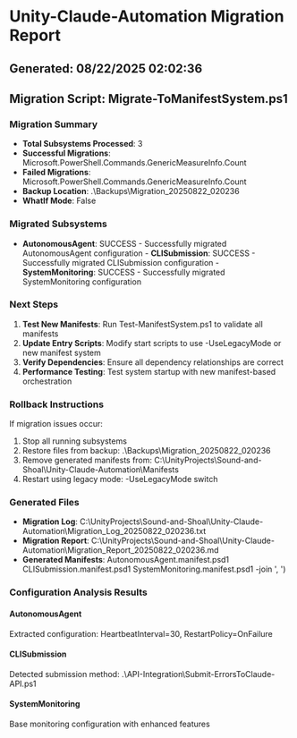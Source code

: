 ﻿# Unity-Claude-Automation Migration Report
## Generated: 08/22/2025 02:02:36
## Migration Script: Migrate-ToManifestSystem.ps1

### Migration Summary
- **Total Subsystems Processed**: 3
- **Successful Migrations**: Microsoft.PowerShell.Commands.GenericMeasureInfo.Count
- **Failed Migrations**: Microsoft.PowerShell.Commands.GenericMeasureInfo.Count
- **Backup Location**: .\Backups\Migration_20250822_020236
- **WhatIf Mode**: False

### Migrated Subsystems
- **AutonomousAgent**: SUCCESS - Successfully migrated AutonomousAgent configuration - **CLISubmission**: SUCCESS - Successfully migrated CLISubmission configuration - **SystemMonitoring**: SUCCESS - Successfully migrated SystemMonitoring configuration

### Next Steps
1. **Test New Manifests**: Run Test-ManifestSystem.ps1 to validate all manifests
2. **Update Entry Scripts**: Modify start scripts to use -UseLegacyMode or new manifest system
3. **Verify Dependencies**: Ensure all dependency relationships are correct
4. **Performance Testing**: Test system startup with new manifest-based orchestration

### Rollback Instructions
If migration issues occur:
1. Stop all running subsystems
2. Restore files from backup: .\Backups\Migration_20250822_020236
3. Remove generated manifests from: C:\UnityProjects\Sound-and-Shoal\Unity-Claude-Automation\Manifests
4. Restart using legacy mode: -UseLegacyMode switch

### Generated Files
- **Migration Log**: C:\UnityProjects\Sound-and-Shoal\Unity-Claude-Automation\Migration_Log_20250822_020236.txt
- **Migration Report**: C:\UnityProjects\Sound-and-Shoal\Unity-Claude-Automation\Migration_Report_20250822_020236.md
- **Generated Manifests**: AutonomousAgent.manifest.psd1 CLISubmission.manifest.psd1 SystemMonitoring.manifest.psd1 -join ', ')

### Configuration Analysis Results
#### AutonomousAgent
Extracted configuration: HeartbeatInterval=30, RestartPolicy=OnFailure
 #### CLISubmission
Detected submission method: .\API-Integration\Submit-ErrorsToClaude-API.ps1
 #### SystemMonitoring
Base monitoring configuration with enhanced features


